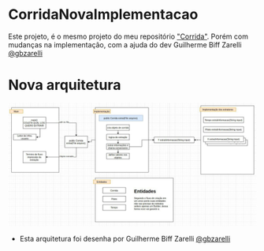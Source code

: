 # CorridaNovaImplementacao
Este projeto, é o mesmo projeto do meu repositório ["Corrida"](https://github.com/gustavoreche/Corrida). Porém com mudanças na implementação, com a ajuda do dev Guilherme Biff Zarelli [@gbzarelli](https://github.com/gbzarelli)

# Nova arquitetura
[](https://github.com/gustavoreche/CorridaNovaImplementacao/blob/master/novaArquitetura.jpeg)
<img src="https://github.com/gustavoreche/CorridaNovaImplementacao/blob/master/novaArquitetura.jpeg">

- Esta arquitetura foi desenha por Guilherme Biff Zarelli [@gbzarelli](https://github.com/gbzarelli)
